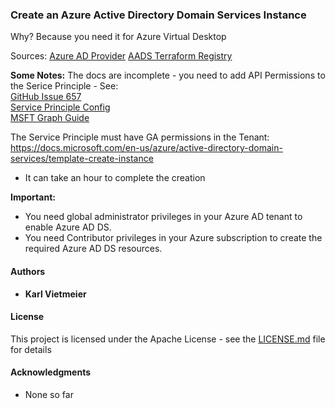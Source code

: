 ### Create an Azure Active Directory Domain Services Instance

Why?  Because you need it for Azure Virtual Desktop

Sources:
[Azure AD Provider](https://registry.terraform.io/providers/hashicorp/azuread/latest/docs)
[AADS Terraform Registry](https://registry.terraform.io/providers/hashicorp/azurerm/latest/docs/resources/active_directory_domain_service)

**Some Notes:**
The docs are incomplete - you need to add API Permissions to the Serice Principle - See:  
[GitHub Issue 657](https://github.com/hashicorp/terraform-provider-azuread/issues/657)  
[Service Principle Config](https://github.com/hashicorp/terraform-provider-azuread/blob/main/docs/guides/service_principal_configuration.md)  
[MSFT Graph Guide](https://github.com/hashicorp/terraform-provider-azuread/blob/main/docs/guides/microsoft-graph.md)  

The Service Principle must have GA permissions in the Tenant:  
<https://docs.microsoft.com/en-us/azure/active-directory-domain-services/template-create-instance>

- It can take an hour to complete the creation

**Important:**

- You need global administrator privileges in your Azure AD tenant to enable Azure AD DS.
- You need Contributor privileges in your Azure subscription to create the required Azure AD DS resources.

#### Authors

- **Karl Vietmeier**

#### License

This project is licensed under the Apache License - see the [LICENSE.md](../../../LICENSE.md) file for details

#### Acknowledgments

- None so far
